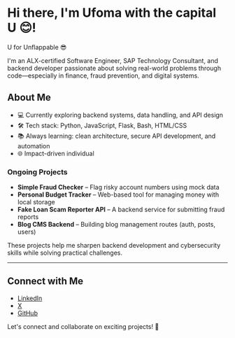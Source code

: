 # Hi there, I'm Ufoma with the capital U 😊! 
U for Unflappable  😎

I'm an ALX-certified Software Engineer, SAP Technology Consultant, and backend developer passionate about solving real-world problems through code—especially in finance, fraud prevention, and digital systems.

## About Me
- 💻 Currently exploring backend systems, data handling, and API design  
- 🛠️ Tech stack: Python, JavaScript, Flask, Bash, HTML/CSS  
- 📚 Always learning: clean architecture, secure API development, and automation
- 🌐 Impact-driven individual

### Ongoing Projects

- **Simple Fraud Checker** – Flag risky account numbers using mock data  
- **Personal Budget Tracker** – Web-based tool for managing money with local storage  
- **Fake Loan Scam Reporter API** – A backend service for submitting fraud reports  
- **Blog CMS Backend** – Building blog management routes (auth, posts, users)

These projects help me sharpen backend development and cybersecurity skills while solving practical challenges.

---


## Connect with Me
- [LinkedIn]()
- [X](https://twitter.com/Dy_mond_in_sky)
- [GitHub](https://github.com/Ufoma)

Let's connect and collaborate on exciting projects! 🚀


<!--
**Ufoma/Ufoma** is a ✨ _special_ ✨ repository because its `README.md` (this file) appears on your GitHub profile.

Here are some ideas to get you started:

- 🔭 I’m currently working on ...
- 🌱 I’m currently learning ...
- 👯 I’m looking to collaborate on ...
- 🤔 I’m looking for help with ...
- 💬 Ask me about ...
- 📫 How to reach me: ...
- 😄 Pronouns: ...
- ⚡ Fun fact: ...
-->
